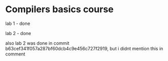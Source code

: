 # Compilers basics course

lab 1 - done 

lab 2 - done

also lab 2 was done in commit b63cef341f057a287bf60dcb4c9e456c727f2919, but i didnt mention this in comment
